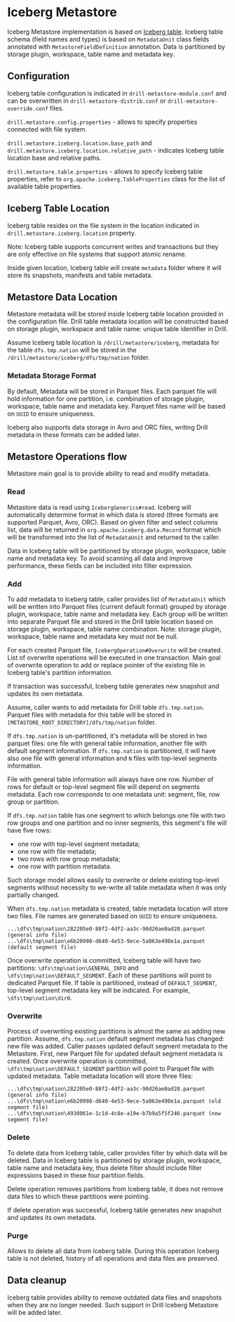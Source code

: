 # Iceberg Metastore

Iceberg Metastore implementation is based on [Iceberg table](http://iceberg.incubator.apache.org). 
Iceberg table schema (field names and types) is based on `MetadataUnit` class fields 
annotated with `MetastoreFieldDefinition` annotation. Data is partitioned by 
storage plugin, workspace, table name and metadata key.

## Configuration

Iceberg table configuration is indicated in `drill-metastore-module.conf` and 
can be overwritten in `drill-metastore-distrib.conf` or  `drill-metastore-override.conf` files.

`drill.metastore.config.properties` - allows to specify properties connected with file system.

`drill.metastore.iceberg.location.base_path` and `drill.metastore.iceberg.location.relative_path` -
indicates Iceberg table location base and relative paths.

`drill.metastore.table.properties` - allows to specify Iceberg table properties, refer to 
`org.apache.iceberg.TableProperties` class for the list of available table properties.

## Iceberg Table Location

Iceberg table resides on the file system in the location indicated in
`drill.metastore.iceberg.location` property. 

Note: Iceberg table supports concurrent writes and transactions 
but they are only effective on file systems that support atomic rename.

Inside given location, Iceberg table will create `metadata` folder where 
it will store its snapshots, manifests and table metadata.

## Metastore Data Location

Metastore metadata will be stored inside Iceberg table location provided
in the configuration file. Drill table metadata location will be constructed based on
storage plugin, workspace and table name: unique table identifier in Drill.

Assume Iceberg table location is `/drill/metastore/iceberg`, metadata for the table
`dfs.tmp.nation` will be stored in the `/drill/metastore/iceberg/dfs/tmp/nation` folder.

### Metadata Storage Format

By default, Metadata will be stored in Parquet files. 
Each parquet file will hold information for one partition,
i.e. combination of storage plugin, workspace, table name and metadata key.
Parquet files name will be based on `UUID` to ensure uniqueness.

Iceberg also supports data storage in Avro and ORC files, writing Drill metadata
in these formats can be added later.

## Metastore Operations flow

Metastore main goal is to provide ability to read and modify metadata.

### Read

Metastore data is read using `IcebergGenerics#read`. Iceberg will automatically determine
format in which data is stored (three formats are supported Parquet, Avro, ORC).
Based on given filter and select columns list, data will be returned in 
`org.apache.iceberg.data.Record` format which will be transformed 
into the list of `MetadataUnit` and returned to the caller.

Data in Iceberg table will be partitioned by storage plugin, workspace,
table name and metadata key. To avoid scanning all data and improve performance,
these fields can be included into filter expression.

### Add

To add metadata to Iceberg table, caller provides list of `MetadataUnit` which
will be written into Parquet files (current default format) grouped by
storage plugin, workspace, table name and metadata key. Each group will be written
into separate Parquet file and stored in the Drill table location based on
storage plugin, workspace, table name combination.
Note: storage plugin, workspace, table name and metadata key must not be null.

For each created Parquet file, `IcebergOperation#Overwrite` will be created.
List of overwrite operations will be executed in one transaction.
Main goal of overwrite operation to add or replace pointer of the existing file
in Iceberg table's partition information.

If transaction was successful, Iceberg table generates new snapshot and updates
its own metadata.

Assume, caller wants to add metadata for Drill table `dfs.tmp.nation`.
Parquet files with metadata for this table will be stored in 
`[METASTORE_ROOT_DIRECTORY]/dfs/tmp/nation` folder.

If `dfs.tmp.nation` is un-partitioned, it's metadata will be stored in two
parquet files: one file with general table information, 
another file with default segment information. 
If `dfs.tmp.nation` is partitioned, it will have also one file with general
information and `N` files with top-level segments information. 

File with general table information will always have one row.
Number of rows for default or top-level segment file will depend on segments 
metadata. Each row corresponds to one metadata unit: segment, file,
row group or partition.

If `dfs.tmp.nation` table has one segment to which belongs one file 
with two row groups and one partition and no inner segments, 
this segment's file will have five rows: 
- one row with top-level segment metadata;
- one row with file metadata;
- two rows with row group metadata;
- one row with partition metadata.

Such storage model allows easily to overwrite or delete existing top-level segments
without necessity to we-write all table metadata when it was only partially changed.

When `dfs.tmp.nation` metadata is created, table metadata location will store two files.
File names are generated based on `UUID` to ensure uniqueness.

```
...\dfs\tmp\nation\282205e0-88f2-4df2-aa3c-90d26ae0ad28.parquet (general info file)
...\dfs\tmp\nation\e6b20998-d640-4e53-9ece-5a063e498e1a.parquet (default segment file)

```

Once overwrite operation is committed, Iceberg table will have two partitions:
`\dfs\tmp\nation\GENERAL_INFO` and `\dfs\tmp\nation\DEFAULT_SEGMENT`.
Each of these partitions will point to dedicated Parquet file.
If table is partitioned, instead of `DEFAULT_SEGMENT`, top-level
segment metadata key will be indicated. For example, `\dfs\tmp\nation\dir0`.

### Overwrite

Process of overwriting existing partitions is almost the same as adding new partition.
Assume, `dfs.tmp.nation` default segment metadata has changed: new file was added.
Caller passes updated default segment metadata to the Metastore.
First, new Parquet file for updated default segment metadata is created.
Once overwrite operation is committed, `\dfs\tmp\nation\DEFAULT_SEGMENT` partition
will point to Parquet file with updated metadata. 
Table metadata location will store three files:

```
...\dfs\tmp\nation\282205e0-88f2-4df2-aa3c-90d26ae0ad28.parquet (general info file)
...\dfs\tmp\nation\e6b20998-d640-4e53-9ece-5a063e498e1a.parquet (old segment file)
...\dfs\tmp\nation\4930061e-1c1d-4c8e-a19e-b7b9a5f5f246.parquet (new segment file)

```

### Delete

To delete data from Iceberg table, caller provides filter by which data will be deleted.
Data in Iceberg table is partitioned by storage plugin, workspace, table name and metadata key,
thus delete filter should include filter expressions based in these four partition fields.

Delete operation removes partitions from Iceberg table, it does not remove data files to which
these partitions were pointing.

If delete operation was successful, Iceberg table generates new snapshot and updates
its own metadata.

### Purge

Allows to delete all data from Iceberg table. During this operation Iceberg table
is not deleted, history of all operations and data files are preserved.

## Data cleanup

Iceberg table provides ability to remove outdated data files and snapshots 
when they are no longer needed. Such support in Drill Iceberg Metastore will be added later.
